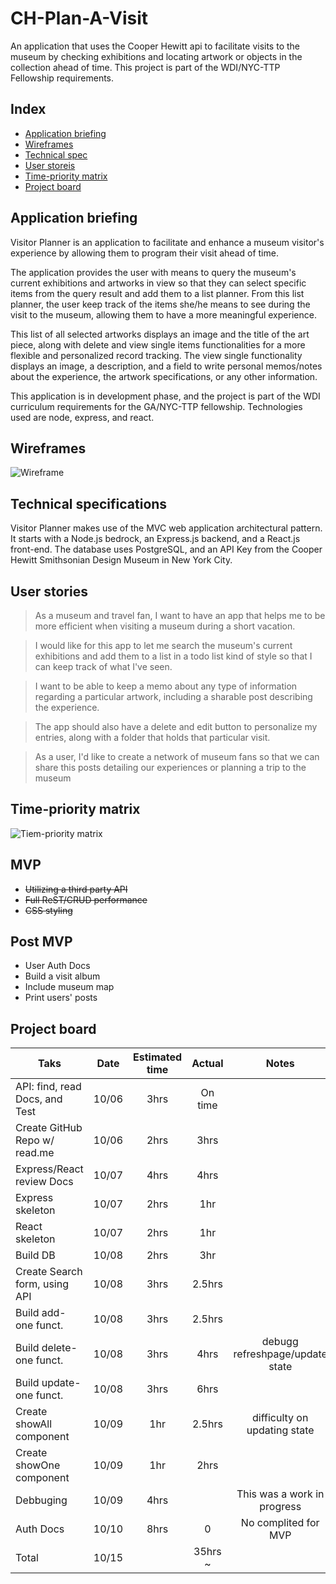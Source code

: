 # CH-Plan-A-Visit
An application that uses the Cooper Hewitt api to facilitate visits to the museum by checking exhibitions and locating artwork or objects in the collection ahead of time. This project is part of the WDI/NYC-TTP Fellowship requirements.

Index
-------------------------------------
- [Application briefing](#appkication-briefing)
- [Wireframes](#wireframes)
- [Technical spec](#technical-specifications)
- [User storeis](#user-stories)
- [Time-priority matrix](#time-priority-matrix)
- [Project board](#project-board)

Application briefing
-------------------------------------

Visitor Planner is an application to facilitate and enhance a museum visitor's experience by allowing them to program their visit ahead of time.

The application provides the user with means to query the museum's current exhibitions and artworks in view so that they can select specific items from the query result and add them to a list planner. From this list planner, the user keep track of the items she/he means to see during the visit to the museum, allowing them to have a more meaningful experience.

This list of all selected artworks displays an image and the title of the art piece, along with delete and view single items functionalities for a more flexible and personalized record tracking. The view single functionality displays an image, a description, and a field to write personal memos/notes about the experience, the artwork specifications, or any other information.

This application is in development phase, and the project is part of the WDI curriculum requirements for the GA/NYC-TTP fellowship. Technologies used are node, express, and react.

Wireframes
----------
![Wireframe](https://github.com/FelipeAtGA/Project4-Museum-visitor-planner/blob/master/readme_images/wireframes.png)

Technical specifications
------------------------
Visitor Planner makes use of the MVC web application architectural pattern. It starts with a Node.js bedrock, an Express.js backend, and a React.js front-end. The database uses PostgreSQL, and an API Key from the Cooper Hewitt Smithsonian Design Museum in New York City.

User stories
------------
>As a museum and travel fan, I want to have an app that helps me to be more efficient when visiting a museum during a short vacation.


>I would like for this app to let me search the museum's current exhibitions and add them to a list in a todo list kind of style so that I can keep track of what I've seen.


>I want to be able to keep a memo about any type of information regarding a particular artwork, including a sharable post describing the experience.


> The app should also have a delete and edit button to personalize my entries, along with a folder that holds that particular visit.


>As a user, I'd like to create a network of museum fans so that we can share this posts detailing our experiences or planning a trip to the museum

Time-priority matrix
--------------------
![Tiem-priority matrix](https://github.com/FelipeAtGA/Project4-Museum-visitor-planner/blob/master/readme_images/time-priority-matirx.png)

MVP
-------------
* ~~Utilizing a third party API~~
* ~~Full ReST/CRUD performance~~
* ~~CSS styling~~

Post MVP
-------------
* User Auth Docs
* Build a visit album
* Include museum map
* Print users' posts

Project board
-------------
| Taks                          | Date  | Estimated time| Actual | Notes |
| -------------                 |:-----:| :------------:|:------:|:-----:|
| API: find, read Docs, and Test| 10/06 | 3hrs          |On time |       |
| Create GitHub Repo w/ read.me | 10/06 | 2hrs          |3hrs    |       |
| Express/React review Docs     | 10/07 | 4hrs          |4hrs    |       |
| Express skeleton              | 10/07 | 2hrs          |1hr     |
| React skeleton                | 10/07 | 2hrs          |1hr     |
| Build DB                      | 10/08 | 2hrs          |3hr     |
| Create Search form, using API | 10/08 | 3hrs          |2.5hrs  |
| Build add-one funct.          | 10/08 | 3hrs          |2.5hrs  |
| Build delete-one funct.       | 10/08 | 3hrs          |4hrs    | debugg refreshpage/update state
| Build update-one funct.       | 10/08 | 3hrs          |6hrs    |
| Create showAll component      | 10/09 | 1hr           |2.5hrs  |difficulty on updating state |
| Create showOne component      | 10/09 | 1hr           |2hrs    |
| Debbuging                     | 10/09 | 4hrs          |        |This was a work in progress
| Auth Docs                     | 10/10 | 8hrs          |0       |No complited for MVP
| Total                         | 10/15 |               |35hrs ~ |
